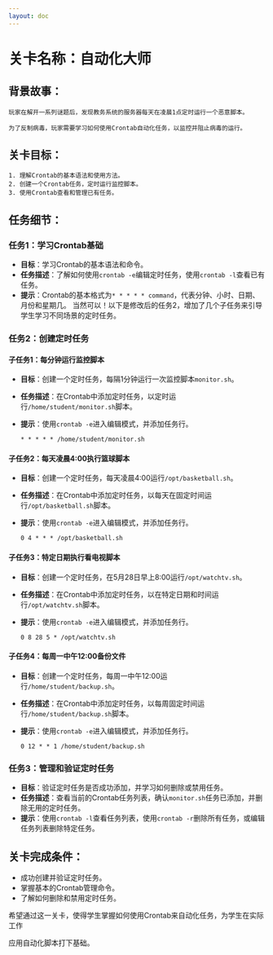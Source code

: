 ```yaml
---
layout: doc
---
```

# 关卡名称：**自动化大师**

## 背景故事：

	玩家在解开一系列谜题后，发现教务系统的服务器每天在凌晨1点定时运行一个恶意脚本。
	
	为了反制病毒，玩家需要学习如何使用Crontab自动化任务，以监控并阻止病毒的运行。

## 关卡目标：
	1. 理解Crontab的基本语法和使用方法。
	2. 创建一个Crontab任务，定时运行监控脚本。
	3. 使用Crontab查看和管理已有任务。

## 任务细节：

### 任务1：学习Crontab基础
- **目标**：学习Crontab的基本语法和命令。
- **任务描述**：了解如何使用`crontab -e`编辑定时任务，使用`crontab -l`查看已有任务。
- **提示**：Crontab的基本格式为`* * * * * command`，代表分钟、小时、日期、月份和星期几。
当然可以！以下是修改后的任务2，增加了几个子任务来引导学生学习不同场景的定时任务。

### 任务2：创建定时任务

#### 子任务1：每分钟运行监控脚本
- **目标**：创建一个定时任务，每隔1分钟运行一次监控脚本`monitor.sh`。
- **任务描述**：在Crontab中添加定时任务，以定时运行`/home/student/monitor.sh`脚本。
- **提示**：使用`crontab -e`进入编辑模式，并添加任务行。

  ```plaintext
  * * * * * /home/student/monitor.sh
  ```

#### 子任务2：每天凌晨4:00执行篮球脚本
- **目标**：创建一个定时任务，每天凌晨4:00运行`/opt/basketball.sh`。
- **任务描述**：在Crontab中添加定时任务，以每天在固定时间运行`/opt/basketball.sh`脚本。
- **提示**：使用`crontab -e`进入编辑模式，并添加任务行。

  ```plaintext
  0 4 * * * /opt/basketball.sh
  ```

#### 子任务3：特定日期执行看电视脚本
- **目标**：创建一个定时任务，在5月28日早上8:00运行`/opt/watchtv.sh`。
- **任务描述**：在Crontab中添加定时任务，以在特定日期和时间运行`/opt/watchtv.sh`脚本。
- **提示**：使用`crontab -e`进入编辑模式，并添加任务行。

  ```plaintext
  0 8 28 5 * /opt/watchtv.sh
  ```

#### 子任务4：每周一中午12:00备份文件
- **目标**：创建一个定时任务，每周一中午12:00运行`/home/student/backup.sh`。
- **任务描述**：在Crontab中添加定时任务，以每周固定时间运行`/home/student/backup.sh`脚本。
- **提示**：使用`crontab -e`进入编辑模式，并添加任务行。

  ```plaintext
  0 12 * * 1 /home/student/backup.sh
  ```

### 任务3：管理和验证定时任务
- **目标**：验证定时任务是否成功添加，并学习如何删除或禁用任务。
- **任务描述**：查看当前的Crontab任务列表，确认`monitor.sh`任务已添加，并删除无用的定时任务。
- **提示**：使用`crontab -l`查看任务列表，使用`crontab -r`删除所有任务，或编辑任务列表删除特定任务。

## 关卡完成条件：

- 成功创建并验证定时任务。
- 掌握基本的Crontab管理命令。
- 了解如何删除和禁用定时任务。

​	希望通过这一关卡，使得学生掌握如何使用Crontab来自动化任务，为学生在实际工作	

应用自动化脚本打下基础。
